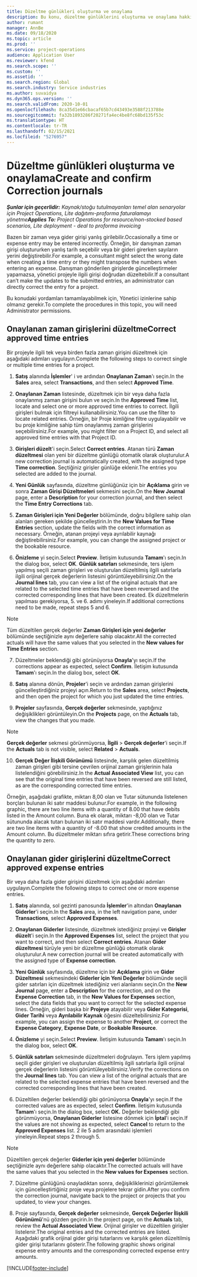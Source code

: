 ```yaml
---
title: Düzeltme günlükleri oluşturma ve onaylama
description: Bu konu, düzeltme günlüklerini oluşturma ve onaylama hakkında bilgi sağlar.
author: rumant
manager: AnnBe
ms.date: 09/18/2020
ms.topic: article
ms.prod: ''
ms.service: project-operations
audience: Application User
ms.reviewer: kfend
ms.search.scope: ''
ms.custom: ''
ms.assetid: ''
ms.search.region: Global
ms.search.industry: Service industries
ms.author: suvaidya
ms.dyn365.ops.version: ''
ms.search.validFrom: 2020-10-01
ms.openlocfilehash: 8ca35d1e66cbacaf65b7cd43493e3588f213788e
ms.sourcegitcommit: fa32b1893286f20271fa4ec4be8fc68bd135f53c
ms.translationtype: HT
ms.contentlocale: tr-TR
ms.lasthandoff: 02/15/2021
ms.locfileid: "5276957"
---
```

# <a name="create-and-confirm-correction-journals"></a><span data-ttu-id="cc447-103">Düzeltme günlükleri oluşturma ve onaylama</span><span class="sxs-lookup"><span data-stu-id="cc447-103">Create and confirm Correction journals</span></span>

<span data-ttu-id="cc447-104">_**Şunlar için geçerlidir:** Kaynak/stoğu tutulmayanları temel alan senaryolar için Project Operations, Lite dağıtımı-proforma faturalamayı yönetme_</span><span class="sxs-lookup"><span data-stu-id="cc447-104">_**Applies To:** Project Operations for resource/non-stocked based scenarios, Lite deployment - deal to proforma invoicing_</span></span>

<span data-ttu-id="cc447-105">Bazen bir zaman veya gider girişi yanlış girilebilir.</span><span class="sxs-lookup"><span data-stu-id="cc447-105">Occasionally a time or expense entry may be entered incorrectly.</span></span> <span data-ttu-id="cc447-106">Örneğin, bir danışman zaman girişi oluştururken yanlış tarih seçebilir veya bir gideri girerken sayıların yerini değiştirebilir.</span><span class="sxs-lookup"><span data-stu-id="cc447-106">For example, a consultant might select the wrong date when creating a time entry or they might transpose the numbers when entering an expense.</span></span> <span data-ttu-id="cc447-107">Danışman gönderilen girişlerde güncelleştirmeler yapamazsa, yönetici projeyle ilgili girişi doğrudan düzeltebilir.</span><span class="sxs-lookup"><span data-stu-id="cc447-107">If a consultant can’t make the updates to the submitted entries, an administrator can directly correct the entry for a project.</span></span>

<span data-ttu-id="cc447-108">Bu konudaki yordamları tamamlayabilmek için, Yönetici izinlerine sahip olmanız gerekir.</span><span class="sxs-lookup"><span data-stu-id="cc447-108">To complete the procedures in this topic, you will need Administrator permissions.</span></span>

## <a name="correct-approved-time-entries"></a><span data-ttu-id="cc447-109">Onaylanan zaman girişlerini düzeltme</span><span class="sxs-lookup"><span data-stu-id="cc447-109">Correct approved time entries</span></span>     

<span data-ttu-id="cc447-110">Bir projeyle ilgili tek veya birden fazla zaman girişini düzeltmek için aşağıdaki adımları uygulayın.</span><span class="sxs-lookup"><span data-stu-id="cc447-110">Complete the following steps to correct single or multiple time entries for a project.</span></span>

1. <span data-ttu-id="cc447-111">**Satış** alanında **İşlemler**' i ve ardından **Onaylanan Zaman**'ı seçin.</span><span class="sxs-lookup"><span data-stu-id="cc447-111">In the **Sales** area, select **Transactions**, and then select **Approved Time**.</span></span> 

2. <span data-ttu-id="cc447-112">**Onaylanan Zaman** listesinde, düzeltmek için bir veya daha fazla onaylanmış zaman girişini bulun ve seçin.</span><span class="sxs-lookup"><span data-stu-id="cc447-112">In the **Approved Time** list, locate and select one or more approved time entries to correct.</span></span> <span data-ttu-id="cc447-113">İlgili girişleri bulmak için filtreyi kullanabilirsiniz.</span><span class="sxs-lookup"><span data-stu-id="cc447-113">You can use the filter to locate related entries.</span></span> <span data-ttu-id="cc447-114">Örneğin, bir Proje kimliğine filtre uygulayabilir ve bu proje kimliğine sahip tüm onaylanmış zaman girişlerini seçebilirsiniz.</span><span class="sxs-lookup"><span data-stu-id="cc447-114">For example, you might filter on a Project ID, and select all approved time entries with that Project ID.</span></span>

3. <span data-ttu-id="cc447-115">**Girişleri düzelt**'i seçin.</span><span class="sxs-lookup"><span data-stu-id="cc447-115">Select **Correct entries**.</span></span> <span data-ttu-id="cc447-116">Atanan türü **Zaman düzeltmesi** olan yeni bir düzeltme günlüğü otomatik olarak oluşturulur.</span><span class="sxs-lookup"><span data-stu-id="cc447-116">A new correction journal is automatically created, with the assigned type **Time correction**.</span></span> <span data-ttu-id="cc447-117">Seçtiğiniz girişler günlüğe eklenir.</span><span class="sxs-lookup"><span data-stu-id="cc447-117">The entries you selected are added to the journal.</span></span> 

4. <span data-ttu-id="cc447-118">**Yeni Günlük** sayfasında, düzeltme günlüğünüz için bir **Açıklama** girin ve sonra **Zaman Girişi Düzeltmeleri** sekmesini seçin.</span><span class="sxs-lookup"><span data-stu-id="cc447-118">On the **New Journal** page, enter a **Description** for your correction journal, and then select the **Time Entry Corrections** tab.</span></span>  

5. <span data-ttu-id="cc447-119">**Zaman Girişleri için Yeni Değerler** bölümünde, doğru bilgilere sahip olan alanları gereken şekilde güncelleştirin.</span><span class="sxs-lookup"><span data-stu-id="cc447-119">In the **New Values for Time Entries** section, update the fields with the correct information as necessary.</span></span> <span data-ttu-id="cc447-120">Örneğin, atanan projeyi veya ayrılabilir kaynağı değiştirebilirsiniz.</span><span class="sxs-lookup"><span data-stu-id="cc447-120">For example, you can change the assigned project or the bookable resource.</span></span>

6. <span data-ttu-id="cc447-121">**Önizleme** yi seçin.</span><span class="sxs-lookup"><span data-stu-id="cc447-121">Select **Preview**.</span></span> <span data-ttu-id="cc447-122">İletişim kutusunda **Tamam**'ı seçin.</span><span class="sxs-lookup"><span data-stu-id="cc447-122">In the dialog box, select **OK**.</span></span> <span data-ttu-id="cc447-123">**Günlük satırları** sekmesinde, ters işlem yapılmış seçili zaman girişleri ve oluşturulan düzeltilmiş ilgili satırlarla ilgili orijinal gerçek değerlerin listesini görüntüleyebilirsiniz.</span><span class="sxs-lookup"><span data-stu-id="cc447-123">On the **Journal lines** tab, you can view a list of the original actuals that are related to the selected time entries that have been reversed and the corrected corresponding lines that have been created.</span></span> <span data-ttu-id="cc447-124">Ek düzeltmelerin yapılması gerekiyorsa, 5. ve 6. adımı yineleyin.</span><span class="sxs-lookup"><span data-stu-id="cc447-124">If additional corrections need to be made, repeat steps 5 and 6.</span></span> 

> [!NOTE]
> <span data-ttu-id="cc447-125">Tüm düzeltilen gerçek değerler **Zaman Girişleri için yeni değerler** bölümünde seçtiğinizle aynı değerlere sahip olacaktır.</span><span class="sxs-lookup"><span data-stu-id="cc447-125">All the corrected actuals will have the same values that you selected in the **New values for Time Entries** section.</span></span>

7. <span data-ttu-id="cc447-126">Düzeltmeler beklendiği gibi görünüyorsa **Onayla**'yı seçin.</span><span class="sxs-lookup"><span data-stu-id="cc447-126">If the corrections appear as expected, select **Confirm**.</span></span> <span data-ttu-id="cc447-127">İletişim kutusunda **Tamam**'ı seçin.</span><span class="sxs-lookup"><span data-stu-id="cc447-127">In the dialog box, select **OK**.</span></span>

8. <span data-ttu-id="cc447-128">**Satış** alanına dönün, **Projeler**'i seçin ve ardından zaman girişlerini güncelleştirdiğiniz projeyi açın.</span><span class="sxs-lookup"><span data-stu-id="cc447-128">Return to the **Sales** area, select **Projects**, and then open the project for which you just updated the time entries.</span></span> 

9. <span data-ttu-id="cc447-129">**Projeler** sayfasında, **Gerçek değerler** sekmesinde, yaptığınız değişiklikleri görüntüleyin.</span><span class="sxs-lookup"><span data-stu-id="cc447-129">On the **Projects** page, on the **Actuals** tab, view the changes that you made.</span></span> 

> [!NOTE]
> <span data-ttu-id="cc447-130">**Gerçek değerler** sekmesi görünmüyorsa, **İlgili** > **Gerçek değerler**'i seçin.</span><span class="sxs-lookup"><span data-stu-id="cc447-130">If the **Actuals** tab is not visible, select **Related** > **Actuals**.</span></span>  

10. <span data-ttu-id="cc447-131">**Gerçek Değer İlişkili Görünümü** listesinde, karşılık gelen düzeltilmiş zaman girişleri gibi tersine çevrilen orijinal zaman girişlerinin hala listelendiğini görebilirsiniz.</span><span class="sxs-lookup"><span data-stu-id="cc447-131">In the **Actual Associated View** list, you can see that the original time entries that have been reversed are still listed, as are the corresponding corrected time entries.</span></span> 

<span data-ttu-id="cc447-132">Örneğin, aşağıdaki grafikte, miktarı 8,00 olan ve Tutar sütununda listelenen borçları bulunan iki satır maddesi bulunur.</span><span class="sxs-lookup"><span data-stu-id="cc447-132">For example, in the following graphic, there are two line items with a quantity of 8.00 that have debits listed in the Amount column.</span></span> <span data-ttu-id="cc447-133">Buna ek olarak, miktarı -8,00 olan ve Tutar sütununda alacak tutarı bulunan iki satır maddesi vardır.</span><span class="sxs-lookup"><span data-stu-id="cc447-133">Additionally, there are two line items with a quantity of -8.00 that show credited amounts in the Amount column.</span></span> <span data-ttu-id="cc447-134">Bu düzeltmeler miktarı sıfıra getirir.</span><span class="sxs-lookup"><span data-stu-id="cc447-134">These corrections bring the quantity to zero.</span></span>

 
## <a name="correct-approved-expense-entries"></a><span data-ttu-id="cc447-135">Onaylanan gider girişlerini düzeltme</span><span class="sxs-lookup"><span data-stu-id="cc447-135">Correct approved expense entries</span></span>

<span data-ttu-id="cc447-136">Bir veya daha fazla gider girişini düzeltmek için aşağıdaki adımları uygulayın.</span><span class="sxs-lookup"><span data-stu-id="cc447-136">Complete the following steps to correct one or more expense entries.</span></span> 

1. <span data-ttu-id="cc447-137">**Satış** alanında, sol gezinti panosunda **İşlemler**'in altından **Onaylanan Giderler**'i seçin.</span><span class="sxs-lookup"><span data-stu-id="cc447-137">In the **Sales** area, in the left navigation pane, under **Transactions**, select **Approved Expenses**.</span></span>

2. <span data-ttu-id="cc447-138">**Onaylanan Giderler** listesinde, düzeltmek istediğiniz projeyi ve **Girişler düzelt**'i seçin.</span><span class="sxs-lookup"><span data-stu-id="cc447-138">In the **Approved Expenses** list, select the project that you want to correct, and then select **Correct entries**.</span></span> <span data-ttu-id="cc447-139">Atanan **Gider düzeltmesi** türüyle yeni bir düzeltme günlüğü otomatik olarak oluşturulur.</span><span class="sxs-lookup"><span data-stu-id="cc447-139">A new correction journal will be created automatically with the assigned type of **Expense correction**.</span></span> 

3. <span data-ttu-id="cc447-140">**Yeni Günlük** sayfasında, düzeltme için bir **Açıklama** girin ve **Gider Düzeltmesi** sekmesindeki **Giderler için Yeni Değerler** bölümünde seçili gider satırları için düzeltmek istediğiniz veri alanlarını seçin.</span><span class="sxs-lookup"><span data-stu-id="cc447-140">On the **New Journal** page, enter a **Description** for the correction, and on the **Expense Correction** tab, in the **New Values for Expenses** section, select the data fields that you want to correct for the selected expense lines.</span></span> <span data-ttu-id="cc447-141">Örneğin, gideri başka bir **Projeye** atayabilir veya **Gider Kategorisi**, **Gider Tarihi** veya **Ayrılabilir Kaynak** öğesini düzeltebilirsiniz.</span><span class="sxs-lookup"><span data-stu-id="cc447-141">For example, you can assign the expense to another **Project**, or correct the **Expense Category**, **Expense Date**, or **Bookable Resource**.</span></span>

4. <span data-ttu-id="cc447-142">**Önizleme** yi seçin.</span><span class="sxs-lookup"><span data-stu-id="cc447-142">Select **Preview**.</span></span> <span data-ttu-id="cc447-143">İletişim kutusunda **Tamam**'ı seçin.</span><span class="sxs-lookup"><span data-stu-id="cc447-143">In the dialog box, select **OK**.</span></span> 

5. <span data-ttu-id="cc447-144">**Günlük satırları** sekmesinde düzeltmeleri doğrulayın. Ters işlem yapılmış seçili gider girişleri ve oluşturulan düzeltilmiş ilgili satırlarla ilgili orijinal gerçek değerlerin listesini görüntüleyebilirsiniz.</span><span class="sxs-lookup"><span data-stu-id="cc447-144">Verify the corrections on the **Journal lines** tab. You can view a list of the original actuals that are related to the selected expense entries that have been reversed and the corrected corresponding lines that have been created.</span></span>

6. <span data-ttu-id="cc447-145">Düzeltilen değerler beklendiği gibi görünüyorsa **Onayla**'yı seçin.</span><span class="sxs-lookup"><span data-stu-id="cc447-145">If the corrected values are as expected, select **Confirm**.</span></span> <span data-ttu-id="cc447-146">İletişim kutusunda **Tamam**'ı seçin.</span><span class="sxs-lookup"><span data-stu-id="cc447-146">In the dialog box, select **OK.**</span></span> <span data-ttu-id="cc447-147">Değerler beklendiği gibi görünmüyorsa, **Onaylanan Giderler** listesine dönmek için **İptal**'i seçin.</span><span class="sxs-lookup"><span data-stu-id="cc447-147">If the values are not showing as expected, select **Cancel** to return to the **Approved Expenses** list.</span></span> <span data-ttu-id="cc447-148">2 ile 5 adım arasındaki işlemleri yineleyin.</span><span class="sxs-lookup"><span data-stu-id="cc447-148">Repeat steps 2 through 5.</span></span> 

> [!NOTE]
> <span data-ttu-id="cc447-149">Düzeltilen gerçek değerler **Giderler için yeni değerler** bölümünde seçtiğinizle aynı değerlere sahip olacaktır.</span><span class="sxs-lookup"><span data-stu-id="cc447-149">The corrected actuals will have the same values that you selected in the **New values for Expenses** section.</span></span>

7. <span data-ttu-id="cc447-150">Düzeltme günlüğünü onayladıktan sonra, değişikliklerinizi görüntülemek için güncelleştirtiğiniz proje veya projelere tekrar gidin.</span><span class="sxs-lookup"><span data-stu-id="cc447-150">After you confirm the correction journal, navigate back to the project or projects that you updated, to view your changes.</span></span>  

8. <span data-ttu-id="cc447-151">Proje sayfasında, **Gerçek değerler** sekmesinde, **Gerçek Değerler İlişkili Görünümü**'nü gözden geçirin.</span><span class="sxs-lookup"><span data-stu-id="cc447-151">In the project page, on the **Actuals** tab, review the **Actual Associated View**.</span></span> <span data-ttu-id="cc447-152">Orijinal girişler ve düzeltilen girişler listelenir.</span><span class="sxs-lookup"><span data-stu-id="cc447-152">The original entries and the corrected entries are listed.</span></span> <span data-ttu-id="cc447-153">Aşağıdaki grafik orijinal gider girişi tutarlarını ve karşılık gelen düzeltilmiş gider girişi tutarlarını gösterir.</span><span class="sxs-lookup"><span data-stu-id="cc447-153">The following graphic shows original expense entry amounts and the corresponding corrected expense entry amounts.</span></span> 




[!INCLUDE[footer-include](../includes/footer-banner.md)]